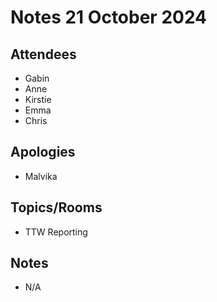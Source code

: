 # Notes 21 October 2024

## Attendees 

* Gabin
* Anne
* Kirstie
* Emma
* Chris

## Apologies

* Malvika

## Topics/Rooms

* TTW Reporting 

## Notes

* N/A